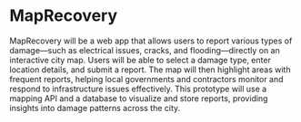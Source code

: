 # MapRecovery

MapRecovery will be a web app that allows users to report various types of damage—such as electrical issues, cracks, and flooding—directly on an interactive city map. Users will be able to select a damage type, enter location details, and submit a report. The map will then highlight areas with frequent reports, helping local governments and contractors monitor and respond to infrastructure issues effectively. This prototype will use a mapping API and a database to visualize and store reports, providing insights into damage patterns across the city.
